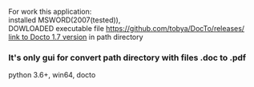 <p color = 'red' background = 'black'>For work this application: <BR>
installed MSWORD(2007(tested)), 
<br>DOWLOADED executable file
<a href="https://github.com/tobya/DocTo/releases/">
https://github.com/tobya/DocTo/releases/
</a><br>
<a href="https://github.com/tobya/DocTo/releases/download/V1.7/docto.exe">link to Docto 1.7 version</a>
in path directory
</p>
<h3>It's only gui for convert path directory with files .doc to .pdf</h3>


python 3.6+, win64, docto